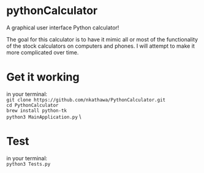 # pythonCalculator
A graphical user interface Python calculator!

The goal for this calculator is to have it mimic all or most of the functionality of the stock calculators on computers and phones.
I will attempt to make it more complicated over time.

# Get it working
in your terminal: \
`git clone https://github.com/nkathawa/PythonCalculator.git` \
`cd PythonCalculator` \
`brew install python-tk` \
`python3 MainApplication.py` \

# Test
in your terminal: \
`python3 Tests.py`
